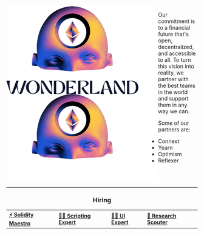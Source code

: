 <img align="left" src="https://github.com/defi-wonderland/.github/raw/main/assets/gh-org-banner-light.png#gh-light-mode-only" width="400">
<img align="left" src="https://github.com/defi-wonderland/.github/raw/main/assets/gh-org-banner-dark.png#gh-dark-mode-only" width="400">

Our commitment is to a financial future that's open, decentralized, and accessible to all. To turn this vision into reality, we partner with the best teams in the world and support them in any way we can.

Some of our partners are:

* Connext
* Yearn
* Optimism
* Reflexer

<br clear="left"/>

----

<div align="center">

### Hiring

<table>
    <tr>
        <td>
            <b><a href="LINK_TO_SOLIDITY_MAESTRO_POSITION">⚡️ Solidity Maestro</a></b>
        </td>
        <td>
            <b><a href="LINK_TO_SCRIPTING_EXPERT_POSITION">🧑‍💻 Scripting Expert</a></b>
        </td>
        <td>
            <b><a href="LINK_TO_UI_EXPERT_POSITION">👨‍🎨 UI Expert</a></b>
        </td>
        <td>
            <b><a href="LINK_TO_RESEARCH_SCOUTER_POSITION">🔎 Research Scouter</a></b>
        </td>
    </tr>
</table>

</div>